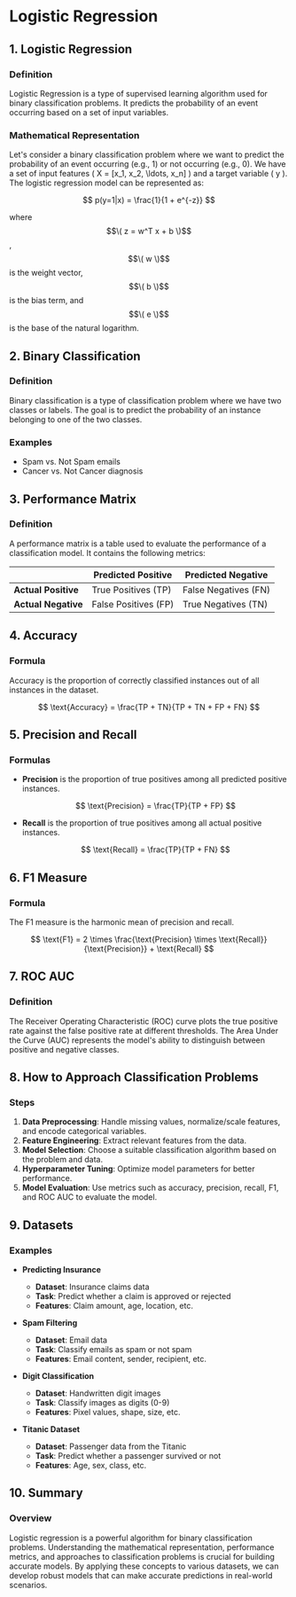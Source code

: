 # Logistic Regression 

## 1. Logistic Regression

### Definition

Logistic Regression is a type of supervised learning algorithm used for binary classification problems. It predicts the probability of an event occurring based on a set of input variables.

### Mathematical Representation

Let's consider a binary classification problem where we want to predict the probability of an event occurring (e.g., 1) or not occurring (e.g., 0). We have a set of input features \( X = [x_1, x_2, \ldots, x_n] \) and a target variable \( y \). The logistic regression model can be represented as:

$$ p(y=1|x) = \frac{1}{1 + e^{-z}} $$

where $$\( z = w^T x + b \)$$, $$\( w \)$$ is the weight vector, $$\( b \)$$ is the bias term, and $$\( e \)$$ is the base of the natural logarithm.

## 2. Binary Classification

### Definition

Binary classification is a type of classification problem where we have two classes or labels. The goal is to predict the probability of an instance belonging to one of the two classes.

### Examples

- Spam vs. Not Spam emails
- Cancer vs. Not Cancer diagnosis

## 3. Performance Matrix

### Definition

A performance matrix is a table used to evaluate the performance of a classification model. It contains the following metrics:

|                     | Predicted Positive | Predicted Negative |
|---------------------|---------------------|---------------------|
| **Actual Positive** | True Positives (TP) | False Negatives (FN)|
| **Actual Negative** | False Positives (FP)| True Negatives (TN) |

## 4. Accuracy

### Formula

Accuracy is the proportion of correctly classified instances out of all instances in the dataset.

$$ \text{Accuracy} = \frac{TP + TN}{TP + TN + FP + FN} $$

## 5. Precision and Recall

### Formulas

- **Precision** is the proportion of true positives among all predicted positive instances.

  $$ \text{Precision} = \frac{TP}{TP + FP} $$

- **Recall** is the proportion of true positives among all actual positive instances.

  $$ \text{Recall} = \frac{TP}{TP + FN} $$

## 6. F1 Measure

### Formula

The F1 measure is the harmonic mean of precision and recall.

$$ \text{F1} = 2 \times \frac{\text{Precision} \times \text{Recall}}{\text{Precision}} + \text{Recall} $$

## 7. ROC AUC

### Definition

The Receiver Operating Characteristic (ROC) curve plots the true positive rate against the false positive rate at different thresholds. The Area Under the Curve (AUC) represents the model's ability to distinguish between positive and negative classes.

## 8. How to Approach Classification Problems

### Steps

1. **Data Preprocessing**: Handle missing values, normalize/scale features, and encode categorical variables.
2. **Feature Engineering**: Extract relevant features from the data.
3. **Model Selection**: Choose a suitable classification algorithm based on the problem and data.
4. **Hyperparameter Tuning**: Optimize model parameters for better performance.
5. **Model Evaluation**: Use metrics such as accuracy, precision, recall, F1, and ROC AUC to evaluate the model.

## 9. Datasets

### Examples

- **Predicting Insurance**
  - **Dataset**: Insurance claims data
  - **Task**: Predict whether a claim is approved or rejected
  - **Features**: Claim amount, age, location, etc.

- **Spam Filtering**
  - **Dataset**: Email data
  - **Task**: Classify emails as spam or not spam
  - **Features**: Email content, sender, recipient, etc.

- **Digit Classification**
  - **Dataset**: Handwritten digit images
  - **Task**: Classify images as digits (0-9)
  - **Features**: Pixel values, shape, size, etc.

- **Titanic Dataset**
  - **Dataset**: Passenger data from the Titanic
  - **Task**: Predict whether a passenger survived or not
  - **Features**: Age, sex, class, etc.

## 10. Summary

### Overview

Logistic regression is a powerful algorithm for binary classification problems. Understanding the mathematical representation, performance metrics, and approaches to classification problems is crucial for building accurate models. By applying these concepts to various datasets, we can develop robust models that can make accurate predictions in real-world scenarios.

